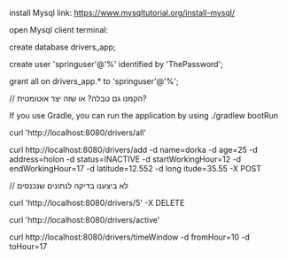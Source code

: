 install Mysql
link: https://www.mysqltutorial.org/install-mysql/

open Mysql client terminal:

create database drivers_app; 

create user 'springuser'@'%' identified by 'ThePassword'; 

grant all on drivers_app.* to 'springuser'@'%';

// הקמנו גם טבלה? או שזה יצר אוטומטית?

If you use Gradle, you can run the application by using ./gradlew bootRun

curl 'http://localhost:8080/drivers/all'

curl http://localhost:8080/drivers/add -d name=dorka -d age=25 -d address=holon -d status=INACTIVE -d startWorkingHour=12 -d endWorkingHour=17 -d latitude=12.552 -d long
itude=35.55 -X POST

// לא ביצענו בדיקה לנתונים שנכנסים

curl 'http://localhost:8080/drivers/5' -X DELETE

curl 'http://localhost:8080/drivers/active'

curl http://localhost:8080/drivers/timeWindow -d fromHour=10 -d toHour=17